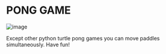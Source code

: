 # PONG GAME

![image](https://github.com/MuhammedBehlul/Car-Search-Application-with-using-SQL-Server-Databases-in-JAVA/assets/131232831/ca3bd801-d706-4109-a1ea-42a8a8d3e74a)


Except other python turtle pong games you can move paddles simultaneously. 
Have fun! 
